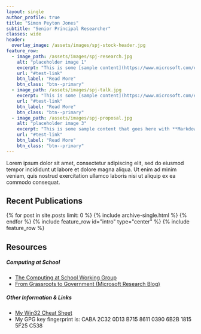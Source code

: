```yaml
---
layout: single
author_profile: true
title: "Simon Peyton Jones"
subtitle: "Senior Principal Researcher" 
classes: wide
header:
  overlay_image: /assets/images/spj-stock-header.jpg
feature_row:
  - image_path: /assets/images/spj-research.jpg
    alt: "placeholder image 1"
    excerpt: "This is some [sample content](https://www.microsoft.com/en-us/research/academic-program/write-great-research-paper/) that goes here with **Markdown** formatting."
    url: "#test-link"
    btn_label: "Read More"
    btn_class: "btn--primary"
  - image_path: /assets/images/spj-talk.jpg 
    excerpt: "This is some [sample content](https://www.microsoft.com/en-us/research/academic-program/write-great-research-paper/) that goes here with **Markdown** formatting."
    url: "#test-link"
    btn_label: "Read More"
    btn_class: "btn--primary"
  - image_path: /assets/images/spj-proposal.jpg
    alt: "placeholder image 3" 
    excerpt: "This is some sample content that goes here with **Markdown** formatting."
    url: "#test-link"
    btn_label: "Read More"
    btn_class: "btn--primary"
---
```


Lorem ipsum dolor sit amet, consectetur adipiscing elit, sed do eiusmod tempor incididunt ut labore et dolore magna aliqua. Ut enim ad minim veniam, quis nostrud exercitation ullamco laboris nisi ut aliquip ex ea commodo consequat.  
## Recent Publications
{% for post in site.posts limit: 0 %}
  {% include archive-single.html %}
{% endfor %}
{% include feature_row id="intro" type="center" %}
{% include feature_row %}  
## Resources

##### Computing at School
- [The Computing at School Working Group](https://www.computingatschool.org.uk/)
- [From Grassroots to Government (Microsoft Research Blog)](https://www.microsoft.com/en-us/research/blog/from-grassroots-to-government/)

##### Other Information & Links
- [My Win32 Cheat Sheet](https://www.microsoft.com/en-us/research/publication/win-32-cheat-sheet/)
- My GPG key fingerprint is: CABA 2C32 0D13 B715 8611 0390 6B2B 1815 5F25 C538

